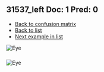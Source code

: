 ## 31537_left Doc: 1 Pred: 0
- [Back to confusion matrix](https://github.com/juliandewit/kaggle_retinopathy/blob/master/matrix.md)
- [Back to list](https://github.com/juliandewit/kaggle_retinopathy/blob/master/lists/10/list.md)
- [Next example in list](https://github.com/juliandewit/kaggle_retinopathy/blob/master/lists/10/31/31598_left.md)

![Eye](https://retinopaty.blob.core.windows.net/size1024/31537_left_1.jpeg)

### 

![Eye]()
